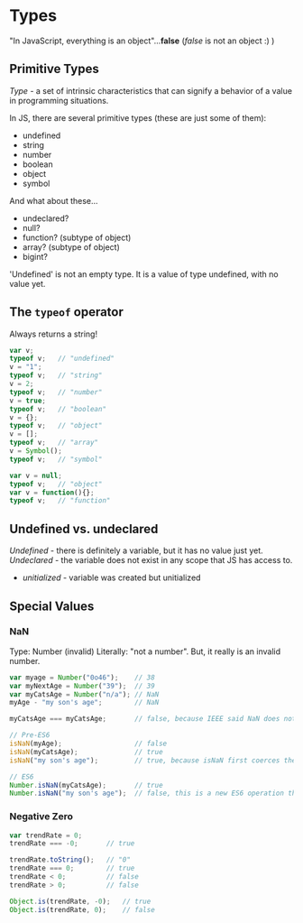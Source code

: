 # Types

"In JavaScript, everything is an object"...**false** (*false* is not an object :) )

## Primitive Types
*Type* - a set of intrinsic characteristics that can signify a behavior of a value in programming situations.

In JS, there are several primitive types (these are just some of them):
* undefined
* string
* number
* boolean
* object
* symbol

And what about these...
* undeclared?
* null?
* function? (subtype of object)
* array? (subtype of object)
* bigint?

'Undefined' is not an empty type. It is a value of type undefined, with no value yet.

## The `typeof` operator

Always returns a string!

```javascript
var v;
typeof v;   // "undefined"
v = "1";
typeof v;   // "string"
v = 2;
typeof v;   // "number"
v = true;
typeof v;   // "boolean"
v = {};
typeof v;   // "object"
v = [];
typeof v;   // "array"
v = Symbol();
typeof v;   // "symbol"

var v = null;
typeof v;   // "object"
var v = function(){};
typeof v;   // "function"
```

## Undefined vs. undeclared

*Undefined* - there is definitely a variable, but it has no value just yet.
*Undeclared* - the variable does not exist in any scope that JS has access to.

* *unitialized* - variable was created but unitialized

## Special Values 

### NaN
Type: Number (invalid)
Literally: "not a number". But, it really is an invalid number.

```javascript
var myage = Number("0o46");    // 38
var myNextAge = Number("39");  // 39
var myCatsAge = Number("n/a"); // NaN
myAge - "my son's age";        // NaN

myCatsAge === myCatsAge;       // false, because IEEE said NaN does not equal to each other

// Pre-ES6
isNaN(myAge);                  // false
isNaN(myCatsAge);              // true
isNaN("my son's age");         // true, because isNaN first coerces the value into NaN and then checks if it is NaN

// ES6
Number.isNaN(myCatsAge);       // true
Number.isNaN("my son's age");  // false, this is a new ES6 operation that does not coerce into NaN, therefore returns reasonable result
```

### Negative Zero

```javascript
var trendRate = 0;
trendRate === -0;       // true

trendRate.toString();   // "0"
trendRate === 0;        // true
trendRate < 0;          // false
trendRate > 0;          // false

Object.is(trendRate, -0);   // true
Object.is(trendRate, 0);    // false
```
